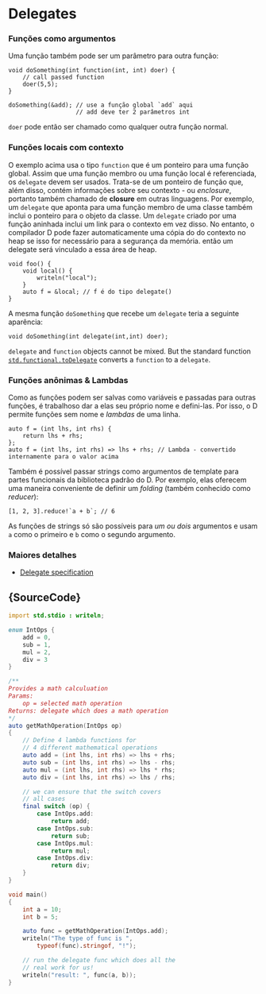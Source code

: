# Delegates

### Funções como argumentos

Uma função também pode ser um parâmetro para outra função:

    void doSomething(int function(int, int) doer) {
        // call passed function
        doer(5,5);
    }

    doSomething(&add); // use a função global `add` aqui
                       // add deve ter 2 parâmetros int

`doer` pode então ser chamado como qualquer outra função normal.

### Funções locais com contexto

O exemplo acima usa o tipo `function` que é
um ponteiro para uma função global. Assim que uma função membro
ou uma função local é referenciada, os `delegate`
devem ser usados. Trata-se de um ponteiro de função
que, além disso, contém informações sobre seu
contexto - ou *enclosure*, portanto também chamado de **closure**
em outras linguagens. Por exemplo, um `delegate`
que aponta para uma função membro de uma classe também inclui
o ponteiro para o objeto da classe. Um `delegate` criado por
uma função aninhada inclui um link para o contexto
em vez disso. No entanto, o compilador D pode fazer automaticamente uma cópia do
do contexto no heap se isso for necessário para a segurança da memória.
então um delegate será vinculado a essa área de heap.

    void foo() {
        void local() {
            writeln("local");
        }
        auto f = &local; // f é do tipo delegate()
    }

A mesma função `doSomething` que recebe um `delegate`
teria a seguinte aparência:

    void doSomething(int delegate(int,int) doer);

`delegate` and `function` objects cannot be mixed. But the
standard function
[`std.functional.toDelegate`](https://dlang.org/phobos/std_functional.html#.toDelegate)
converts a `function` to a `delegate`.

### Funções anônimas & Lambdas

Como as funções podem ser salvas como variáveis e passadas para outras funções,
é trabalhoso dar a elas seu próprio nome e defini-las. Por isso, o D permite
funções sem nome e _lambdas_ de uma linha.

    auto f = (int lhs, int rhs) {
        return lhs + rhs;
    };
    auto f = (int lhs, int rhs) => lhs + rhs; // Lambda - convertido internamente para o valor acima

Também é possível passar strings como argumentos de template para partes funcionais
da biblioteca padrão do D. Por exemplo, elas oferecem uma maneira conveniente
de definir um *folding* (também conhecido como *reducer*):

    [1, 2, 3].reduce!`a + b`; // 6

As funções de strings só são possíveis para _um ou dois_ argumentos e usam `a`
como o primeiro e `b` como o segundo argumento.

### Maiores detalhes

- [Delegate specification](https://dlang.org/spec/function.html#closures)

## {SourceCode}

```d
import std.stdio : writeln;

enum IntOps {
    add = 0,
    sub = 1,
    mul = 2,
    div = 3
}

/**
Provides a math calculuation
Params:
    op = selected math operation
Returns: delegate which does a math operation
*/
auto getMathOperation(IntOps op)
{
    // Define 4 lambda functions for
    // 4 different mathematical operations
    auto add = (int lhs, int rhs) => lhs + rhs;
    auto sub = (int lhs, int rhs) => lhs - rhs;
    auto mul = (int lhs, int rhs) => lhs * rhs;
    auto div = (int lhs, int rhs) => lhs / rhs;

    // we can ensure that the switch covers
    // all cases
    final switch (op) {
        case IntOps.add:
            return add;
        case IntOps.sub:
            return sub;
        case IntOps.mul:
            return mul;
        case IntOps.div:
            return div;
    }
}

void main()
{
    int a = 10;
    int b = 5;

    auto func = getMathOperation(IntOps.add);
    writeln("The type of func is ",
        typeof(func).stringof, "!");

    // run the delegate func which does all the
    // real work for us!
    writeln("result: ", func(a, b));
}
```
